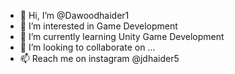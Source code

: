 - 👋 Hi, I’m @Dawoodhaider1
- 👀 I’m interested in Game Development
- 🌱 I’m currently learning Unity Game Development
- 💞️ I’m looking to collaborate on ...
- 📫 Reach me on instagram @jdhaider5

<!---
Dawoodhaider1/Dawoodhaider1 is a ✨ special ✨ repository because its `README.md` (this file) appears on your GitHub profile.
You can click the Preview link to take a look at your changes.
--->
